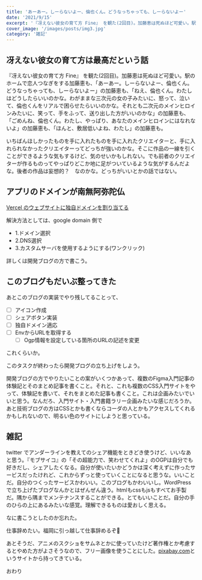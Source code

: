 ```yaml
---
title: 'あーあー。しーらないよー、倫也くん。どうなっちゃっても、しーらないよー'
date: '2021/9/15'
excerpt: '『冴えない彼女の育て方 Fine』 を観た(2回目)。加藤恵は死ぬほど可愛い。駅のホームで恋人つなぎをする加藤恵も、「あーあー。しーらないよー、倫也くん。どうなっちゃっても、しーらないよー」の加藤恵も、「ねえ、倫也くん。わたしはどうしたらいいのかな。'
cover_image: '/images/posts/img3.jpg'
category: '雑記'
---
```


## 冴えない彼女の育て方は最高だという話
『冴えない彼女の育て方 Fine』 を観た(2回目)。加藤恵は死ぬほど可愛い。駅のホームで恋人つなぎをする加藤恵も、「あーあー。しーらないよー、倫也くん。どうなっちゃっても、しーらないよー」の加藤恵も、「ねえ、倫也くん。わたしはどうしたらいいのかな。わがままな三次元の女の子みたいに、怒って、泣いて、倫也くんをリアルで困らせたらいいのかな。それとも二次元のメインヒロインみたいに、笑って、手をふって、送り出した方がいいのかな」の加藤恵も、「ごめんね、倫也くん。わたし、やっぱり、あなたのメインヒロインにはなれないよ」の加藤恵も、「ほんと、敷居低いよね、わたし」の加藤恵も。

いちばんほしかったものを手に入れたものを手に入れたクリエイターと、手に入れられなかったクリエイターってどっちが強いのかな。そこに作品の一線を引くことができるような気もするけど、気のせいかもしれない。でも前者のクリエイターが作るものってやっぱりどこか地に足がついているような気がするんだよな。後者の作品は妄想的？　なのかな。どっちがいいとかの話ではない。

## アプリのドメインが南無阿弥陀仏
[Vercel のウェブサイトに独自ドメインを割り当てる](https://maku.blog/p/9vakw8i/)

解決方法としては、google domain 側で
- 1.ドメイン選択
- 2.DNS選択
- 3.カスタムサーバを使用するようにする(ワンクリック)

詳しくは開発ブログの方で書こう。

## このブログもだいぶ整ってきた
あとこのブログの実装でやり残してることって、

- [ ] アイコン作成
- [ ] シェアボタン実装
- [ ] 独自ドメイン適応
- [ ] EnvからURLを取得する
    - [ ] Ogp情報を設定している箇所のURLの記述を変更

これくらいか。

このタスクが終わったら開発ブログの立ち上げをしよう。

開発ブログの方でやりたいことの案がいくつかあって、複数のFigma入門記事の体験記とそのまとめ記事を書くこと。それと、これも複数のCSS入門サイトをやって、体験記を書いて、それをまとめた記事も書くこと。これは企画みたいでいいと思う。なんだろ、入門サイト・入門書籍ラリー企画みたいな感じだろうか。あと技術ブログの方はCSSとかも書くならコーダの人とかもアクセスしてくれるかもしれないので、明るい色のサイトにしようと思っている。

## 雑記
twitter でアンダーラインを教えてのシェア機能をときどき使うけど、いいなあと思う。『モブサイコ』の「その超能力で、笑わせてくれよ」のOGPは自分でも好きだし、シェアしたくなる。自分が使いたいかどうかは深く考えずに作ったサービスだったけれど、これからずっと使っていくことになると思うな。いいことだ。自分のつくったサービスかわいい。このブログもかわいいし。WordPressで立ち上げたブログなんかとはぜんぜん違う。htmlもcssもjsもすべてお手製だ。隅から隅までメンテナンスすることができる。とてもいいことだ。自分の手のひらの上にあるみたいな感覚。理解できるものは愛おしく思える。

なに書こうとしたのか忘れた。

仕事辞めたい。福岡に引っ越して仕事辞めるぞ💪

あとそうだ、アニメのスクショをサムネとかに使っていたけど著作権とか考慮するとやめた方がよさそうなので、フリー画像を使うことにした。[pixabay.com](https://pixabay.com/ja/images/search/?order=ec)というサイトから持ってきている。

おわり

